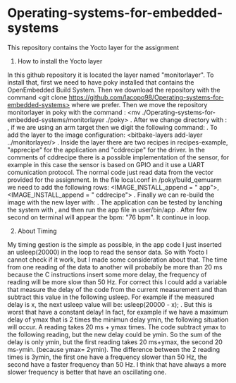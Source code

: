 # Operating-systems-for-embedded-systems
This repository contains the Yocto layer for the assignment

1) How to install the Yocto layer 

In this github repository it is located the layer named "monitorlayer". To install that, first we need to have poky installed that contains the OpenEmbedded Build System.
Then we download the repository with the command <git clone https://github.com/Iacopo98/Operating-systems-for-embedded-systems> where we prefer. 
Then we move the repository monitorlayer in poky with the command : <mv ./Operating-systems-for-embedded-systems/monitorlayer ./poky> .
After we change directory with : <cd poky> , if we are using an arm target then we digit the following command: <source oe-init-build-env build_qemuarm> .
To add the layer to the image configuration: <bitbake-layers add-layer ../monitorlayer/> .
Inside the layer there are two recipes in recipes-example, "apprecipe" for the application and "cddrecipe" for the driver. 
In the comments of cddrecipe there is a possible implementation of the sensor, for example in this case the sensor is based on GPIO and it use a UART comunication protocol. 
The normal code just read data from the vector provided for the assignment.
In the file local.conf in /poky/build_qemuarm we need to add the following rows: <IMAGE_INSTALL_append = " app">, <IMAGE_INSTALL_append = " cddrecipe"> .
Finally we can re-build the image with the new layer with: <bitbake core-image-minimal> . The application can be tested by lanching the system with <runqemu qemuarm>, and then run the app file in user/bin/app . After few second on terminal will appear the bpm: "76 bpm". It continue in loop.
  
  
 2) About Timing
 
 My timing gestion is the simple as possible, in the app code I just inserted an usleep(20000) in the loop to read the sensor data. So with Yocto I cannot check if it work, but I made some consideration about that. The time from one reading of the data to another will probabily be more than 20 ms because the C instructions insert some more delay, the frequency of reading will be more slow than 50 Hz.
For correct this I could add a variable that measure the delay of the code from the current measurement and than subtract this value in the following usleep. For example if the measured delay is x, the next usleep value will be: usleep(20000 - x); . But this is worst that have a constant delay! In fact, for example if we have a maximum delay of ymax that is 2 times the minimun delay ymin, the following situation will occur. A reading takes 20 ms + ymax times. The code subtract ymax to the following reading, but the new delay could be ymin. So the sum of the delay is only ymin, but the first reading takes 20 ms+ymax, the second 20 ms-ymin. (because ymax= 2ymin). The difference between the 2 reading times is 3ymin, the first one have a frequency slower than 50 Hz, the second have a faster frequency than 50 Hz. I think that have always a more slower frequency is better that have an oscillating one.    
  
  
  
